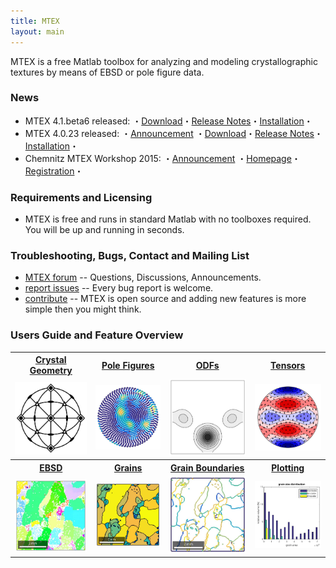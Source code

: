 ```yaml
---
title: MTEX
layout: main
---
```


MTEX is a free Matlab toolbox for analyzing and modeling crystallographic
textures by means of EBSD or pole figure data.

### News

* MTEX 4.1.beta6 released: ・[Download](https://github.com/ralfHielscher/mtex/releases/download/mtex-4.1.beta6/mtex-4.1.beta6.zip)・[Release Notes](files/doc/changelog.html)・[Installation](download)・
* MTEX 4.0.23 released:  ・[Announcement](https://groups.google.com/forum/?fromgroups=#!topic/mtexmail/rlmxbg1dn6Q) ・[Download](https://github.com/mtex-toolbox/mtex/releases/download/mtex-4.0.23/mtex-4.0.23.zip)・[Release Notes](files/doc/changelog.html)・[Installation](download)・
* Chemnitz MTEX Workshop 2015: ・[Announcement](https://groups.google.com/forum/#!topic/mtexmail/bNJLll7UnQA) ・[Homepage](http://www-user.tu-chemnitz.de/~rahi/mtexWorkshop15)・[Registration](http://www-user.tu-chemnitz.de/~rahi/mtexWorkshop15/registration.php)・

### Requirements and Licensing

* MTEX is free and runs in standard Matlab with no toolboxes required. You will
be up and running in seconds.


### Troubleshooting, Bugs, Contact and Mailing List


 * [MTEX forum](https://groups.google.com/forum/?fromgroups=#!forum/mtexmail)
  -- Questions, Discussions, Announcements.
 * [report issues](https://github.com/mtex-toolbox/mtex/issues) -- Every bug
   report is welcome.
 * [contribute](https://github.com/mtex-toolbox/mtex) -- MTEX is open
   source and adding new features is more simple then you might think.

### Users Guide and Feature Overview ###

<table border='0' cellpadding='5' width = "940px" style="width:100%" >
  <tr>
	<th><a href="files/doc/CrystalGeometry.html">Crystal Geometry</a></th>
	<th><a href="files/doc/PoleFigureAnalysis.html">Pole Figures</a></th>
	<th><a href="files/doc/ODFAnalysis.html">ODFs</a></th>
	<th><a href="files/doc/TensorAnalysis.html">Tensors</a></th>
  </tr>
  <tr>
	<td align="center"><a href="files/doc/CrystalGeometry.html">
	  <img src="files/pic/cubic.jpg" width = "230" align="center" alt=""  border="0"/></a></td>
	<td align="center"><a href="files/doc/PoleFigureAnalysis.html">
	  <img src="files/pic/pf.jpg"    width = "230" alt=""  border="0" ></a></td>
	<td align="center"><a href="files/doc/ODFAnalysis.html">
	  <img src="files/pic/odf.jpg"  width = "230"  alt=""  border="0" ></a></td>
	<td align="center"><a href="files/doc/TensorAnalysis.html">
	  <img src="files/pic/tensor.jpg" width = "230" alt=""  border="0" ></a></td>
  </tr>
  <tr>
  	<th><a href="files/doc/EBSDAnalysis.html">EBSD</a></th>
	<th><a href="files/doc/GrainAnalysis.html">Grains</a></th>
	<th><a href="files/doc/BoundaryAnalysis.html">Grain Boundaries</a></th>
	<th><a href="files/doc/Plotting.html">Plotting</a></th>
  </tr>
  <tr>
	<td align="center"><a href="files/doc/EBSDAnalysis.html">
	  <img src="files/pic/ebsdDoc.jpg" width = "230" align="center" alt=""  border="0"/></a></td>
	<td align="center"><a href="files/doc/GrainAnalysis.html">
	  <img src="files/pic/grains.jpg"  width = "230" alt=""  border="0" ></a></td>
	<td align="center"><a href="files/doc/BoundaryAnalysis.html">
	  <img src="files/pic/boundary.jpg" width = "230" alt=""  border="0" ></a></td>
	<td align="center"><a href="files/doc/Plotting.html">
	  <img src="files/pic/plotting.jpg" width = "230" alt=""  border="0" ></a></td>
  </tr>
</table>
